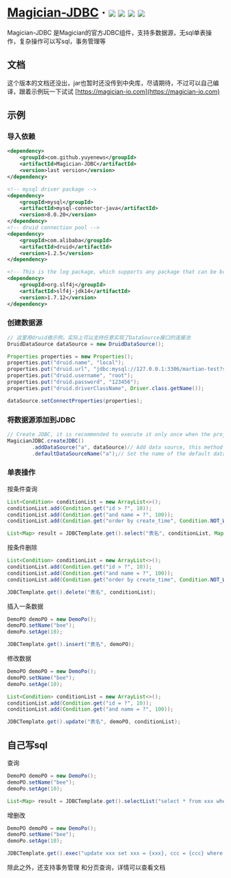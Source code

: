<h1> 
    <a href="https://magician-io.com">Magician-JDBC</a> ·
    <img src="https://img.shields.io/badge/licenes-MIT-brightgreen.svg"/>
    <img src="https://img.shields.io/badge/jdk-11+-brightgreen.svg"/>
    <img src="https://img.shields.io/badge/maven-3.5.4+-brightgreen.svg"/>
    <img src="https://img.shields.io/badge/release-master-brightgreen.svg"/>
</h1>

Magician-JDBC 是Magician的官方JDBC组件，支持多数据源，无sql单表操作，复杂操作可以写sql，事务管理等

## 文档

这个版本的文档还没出，jar也暂时还没传到中央库，尽请期待，不过可以自己编译，跟着示例玩一下试试
[https://magician-io.com](https://magician-io.com)

## 示例

### 导入依赖

```xml
<dependency>
    <groupId>com.github.yuyenews</groupId>
    <artifactId>Magician-JDBC</artifactId>
    <version>last version</version>
</dependency>

<!-- mysql driver package -->
<dependency>
    <groupId>mysql</groupId>
    <artifactId>mysql-connector-java</artifactId>
    <version>8.0.20</version>
</dependency>
<!-- druid connection pool -->
<dependency>
    <groupId>com.alibaba</groupId>
    <artifactId>druid</artifactId>
    <version>1.2.5</version>
</dependency>

<!-- This is the log package, which supports any package that can be bridged with slf4j -->
<dependency>
    <groupId>org.slf4j</groupId>
    <artifactId>slf4j-jdk14</artifactId>
    <version>1.7.12</version>
</dependency>
```
### 创建数据源
```java
// 这里用druid做示例，实际上可以支持任意实现了DataSource接口的连接池
DruidDataSource dataSource = new DruidDataSource();

Properties properties = new Properties();
properties.put("druid.name", "local");
properties.put("druid.url", "jdbc:mysql://127.0.0.1:3306/martian-test?serverTimezone=Asia/Shanghai&useUnicode=true&characterEncoding=utf8&autoReconnect=true&rewriteBatchedStatements=true&useSSL=false");
properties.put("druid.username", "root");
properties.put("druid.password", "123456");
properties.put("druid.driverClassName", Driver.class.getName());

dataSource.setConnectProperties(properties);
```

### 将数据源添加到JDBC
```java
// Create JDBC, it is recommended to execute it only once when the project starts
MagicianJDBC.createJDBC()
        .addDataSource("a", dataSource)// Add data source, this method can be called multiple times to add multiple data sources
        .defaultDataSourceName("a");// Set the name of the default data source
```

### 单表操作

按条件查询
```java
List<Condition> conditionList = new ArrayList<>();
conditionList.add(Condition.get("id > ?", 10));
conditionList.add(Condition.get("and name = ?", 100));
conditionList.add(Condition.get("order by create_time", Condition.NOT_WHERE));

List<Map> result = JDBCTemplate.get().select("表名", conditionList, Map.class);
```

按条件删除
```java
List<Condition> conditionList = new ArrayList<>();
conditionList.add(Condition.get("id > ?", 10));
conditionList.add(Condition.get("and name = ?", 100));
conditionList.add(Condition.get("order by create_time", Condition.NOT_WHERE));

JDBCTemplate.get().delete("表名", conditionList);
```

插入一条数据
```java
DemoPO demoPO = new DemoPo();
demoPO.setName("bee");
demoPo.setAge(10);

JDBCTemplate.get().insert("表名", demoPO);
```
修改数据
```java
DemoPO demoPO = new DemoPo();
demoPO.setName("bee");
demoPo.setAge(10);

List<Condition> conditionList = new ArrayList<>();
conditionList.add(Condition.get("id = ?", 10));
conditionList.add(Condition.get("and name = ?", 100));

JDBCTemplate.get().update("表名", demoPO, conditionList);
```

## 自己写sql

查询

```java
DemoPO demoPO = new DemoPo();
demoPO.setName("bee");
demoPo.setAge(10);

List<Map> result = JDBCTemplate.get().selectList("select * from xxx where name={name} and age={age}", demoPO, Map.class);
```

增删改

```java
DemoPO demoPO = new DemoPo();
demoPO.setName("bee");
demoPo.setAge(10);

JDBCTemplate.get().exec("update xxx set xxx = {xxx}, ccc = {ccc} where name={name} and age={age}", demoPO);
```

除此之外，还支持事务管理 和分页查询，详情可以查看文档